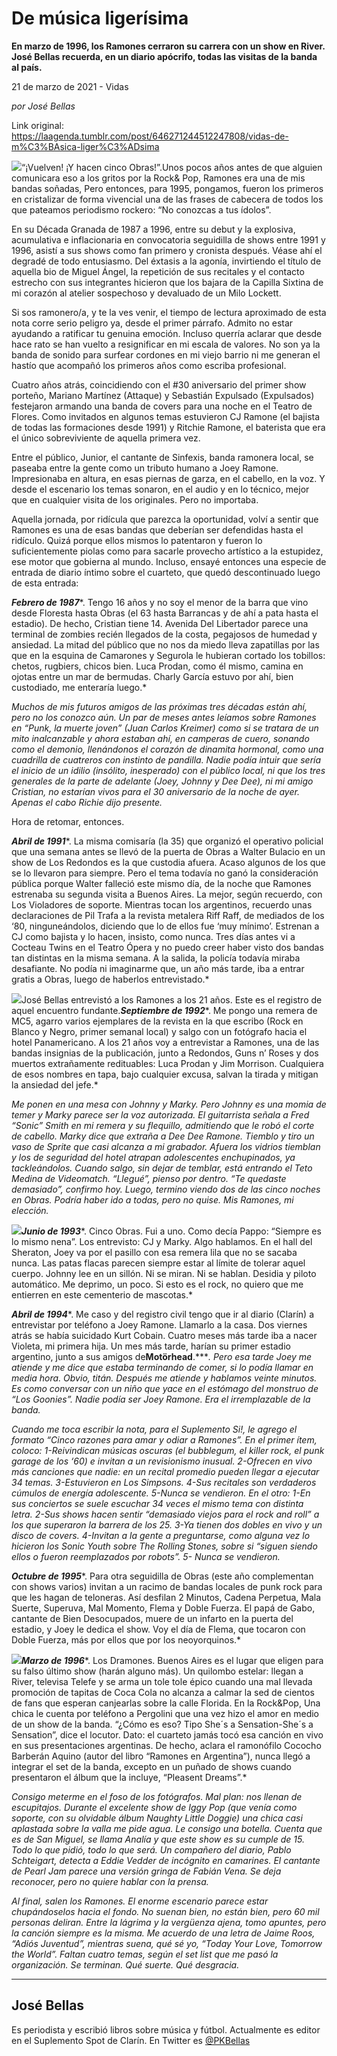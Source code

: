 # De música ligerísima

**En marzo de 1996, los Ramones cerraron su carrera con un show en River. José Bellas recuerda, en un diario apócrifo, todas las visitas de la banda al país.**

21 de marzo de 2021 - Vidas

_por José Bellas_

Link original: https://laagenda.tumblr.com/post/646271244512247808/vidas-de-m%C3%BAsica-liger%C3%ADsima

![](https://64.media.tumblr.com/d08007b347de4840c51c9ed2e547362f/9c903630ac6b8ed4-84/s500x750/30a269260d666eb683bc575f1136a62709b44197.jpg)“¡Vuelven! ¡Y hacen cinco Obras!”.Unos
pocos años antes de que alguien comunicara eso a los gritos por la Rock& Pop,
Ramones era una de mis bandas soñadas, Pero entonces, para 1995, pongamos,
fueron los primeros en cristalizar de forma vivencial una de las frases de
cabecera de todos los que pateamos periodismo rockero: “No conozcas a tus
ídolos”.  

En su Década Granada de 1987 a 1996, entre su debut
y la explosiva, acumulativa e inflacionaria en convocatoria seguidilla de shows
entre 1991 y 1996, asistí a sus shows como fan primero y cronista después.
Véase ahí el degradé de todo entusiasmo. Del éxtasis a la agonía, invirtiendo
el título de aquella bio de Miguel Ángel, la repetición de sus recitales y el
contacto estrecho con sus integrantes hicieron que los bajara de la Capilla
Sixtina de mi corazón al atelier sospechoso y devaluado de un Milo Lockett. 

Si sos ramonero/a, y te la ves venir, el tiempo de
lectura aproximado de esta nota corre serio peligro ya, desde el primer
párrafo. Admito no estar ayudando a ratificar tu genuina emoción. Incluso
querría aclarar que desde hace rato se han vuelto a resignificar en mi escala
de valores. No son ya la banda de sonido para surfear cordones en mi viejo
barrio ni me generan el hastío que acompañó los primeros años como escriba
profesional. 

Cuatro años atrás, coincidiendo con el #30
aniversario del primer show porteño, Mariano Martínez (Attaque) y Sebastián
Expulsado (Expulsados) festejaron armando una banda de covers para una noche en
el Teatro de Flores. Como invitados en algunos temas estuvieron CJ Ramone (el
bajista de todas las formaciones desde 1991) y Ritchie Ramone, el baterista que
era el único sobreviviente de aquella primera vez.  

Entre el público, Junior, el cantante de Sinfexis,
banda ramonera local, se paseaba entre la gente como un tributo humano a Joey
Ramone. Impresionaba en altura, en esas piernas de garza, en el cabello, en la
voz. Y desde el escenario los temas sonaron, en el audio y en lo técnico, mejor
que en cualquier visita de los originales. Pero no importaba. 

Aquella jornada, por ridícula que parezca la
oportunidad, volví a sentir que Ramones es una de esas bandas que deberían ser
defendidas hasta el ridículo. Quizá porque ellos mismos lo patentaron y fueron
lo suficientemente piolas como para sacarle provecho artístico a la estupidez,
ese motor que gobierna al mundo. Incluso, ensayé entonces una especie de
entrada de diario íntimo sobre el cuarteto, que quedó descontinuado luego de
esta entrada: 

***Febrero de 1987****.
Tengo 16 años y no soy el menor de la barra que vino desde Floresta hasta Obras
(el 63 hasta Barrancas y de ahí a pata hasta el estadio). De hecho, Cristian
tiene 14. Avenida Del Libertador parece una terminal de zombies recién llegados
de la costa, pegajosos de humedad y ansiedad. La mitad del público que no nos
da miedo lleva zapatillas por las que en la esquina de Camarones y Segurola le
hubieran cortado los tobillos: chetos, rugbiers, chicos bien. Luca Prodan, como
él mismo, camina en ojotas entre un mar de bermudas. Charly García estuvo por
ahí, bien custodiado, me enteraría luego.*

*Muchos de mis futuros amigos de las próximas tres décadas
están ahí, pero no los conozco aún. Un par de meses antes leíamos sobre Ramones
en “Punk, la muerte joven” (Juan Carlos Kreimer) como si se tratara de un mito
inalcanzable y ahora estaban ahí, en camperas de cuero, sonando como el
demonio, llenándonos el corazón de dinamita hormonal, como una cuadrilla de
cuatreros con instinto de pandilla. Nadie podía intuir que sería el inicio de
un idilio (insólito, inesperado) con el público local, ni que los tres
generales de la parte de adelante (Joey, Johnny y Dee Dee), ni mi amigo
Cristian, no estarían vivos para el 30 aniversario de la noche de ayer. Apenas
el cabo Richie dijo presente.*

Hora de retomar, entonces.

***Abril de 1991****.
La misma comisaría (la 35) que organizó el operativo policial que una semana antes
se llevó de la puerta de Obras a Walter Bulacio en un show de Los Redondos es
la que custodia afuera. Acaso algunos de los que se lo llevaron para siempre.
Pero el tema todavía no ganó la consideración pública porque Walter falleció
este mismo día, de la noche que Ramones estrenaba su segunda visita a Buenos
Aires. La mejor, según recuerdo, con Los Violadores de soporte. Mientras tocan
los argentinos, recuerdo unas declaraciones de Pil Trafa a la revista metalera
Riff Raff, de mediados de los ‘80, ninguneándolos, diciendo que lo de ellos fue
‘muy mínimo’. Estrenan a CJ como bajista y lo hacen, insisto, como nunca. Tres
días antes vi a Cocteau Twins en el Teatro Ópera y no puedo creer haber visto
dos bandas tan distintas en la misma semana. A la salida, la policía todavía
miraba desafiante. No podía ni imaginarme que, un año más tarde, iba a entrar
gratis a Obras, luego de haberlos entrevistado.*

![](https://64.media.tumblr.com/6f7500a8f43d8c13e34ad268c4c97535/9c903630ac6b8ed4-83/s500x750/f001ca132ef166f26d7d38a0bc650d369a95ace5.jpg)José Bellas entrevistó a los Ramones a los 21 años. Este es el registro de aquel encuentro fundante.***Septiembre de 1992****.
Me pongo una remera de MC5, agarro varios ejemplares de la revista en la que
escribo (Rock en Blanco y Negro, primer semanal local) y salgo con un fotógrafo
hacia el hotel Panamericano. A los 21 años voy a entrevistar a Ramones, una de
las bandas insignias de la publicación, junto a Redondos, Guns n’  Roses y
dos muertos extrañamente redituables: Luca Prodan y Jim Morrison. Cualquiera de
esos nombres en tapa, bajo cualquier excusa, salvan la tirada y mitigan la
ansiedad del jefe.*

*Me ponen en una mesa con Johnny y Marky. Pero
Johnny es una momia de temer y Marky parece ser la voz autorizada. El
guitarrista señala a Fred “Sonic” Smith en mi remera y su flequillo, admitiendo
que le robó el corte de cabello. Marky dice que extraña a Dee Dee Ramone.
Tiemblo y tiro un vaso de Sprite que casi alcanza a mi grabador. Afuera los
vidrios tiemblan y los de seguridad del hotel atrapan adolescentes
enchupinados, ya tackleándolos. Cuando salgo, sin dejar de temblar, está
entrando el Teto Medina de Videomatch. “Llegué”, pienso por dentro. “Te
quedaste demasiado”, confirmo hoy. Luego, termino viendo dos de las cinco
noches en Obras. Podría haber ido a todas, pero no quise. Mis Ramones, mi
elección.*

![](https://64.media.tumblr.com/8389df87245ef051266b24f23127f216/9c903630ac6b8ed4-dc/s500x750/13e3c3712cfe115490d2a5cdf00152d14ebe7d69.jpg)***Junio de 1993****.
Cinco Obras. Fui a uno. Como decía Pappo: “Siempre es lo mismo nena”. Los
entrevisto: CJ y Marky. Algo hablamos. En el hall del Sheraton, Joey va por el
pasillo con esa remera lila que no se sacaba nunca. Las patas flacas parecen
siempre estar al límite de tolerar aquel cuerpo. Johnny lee en un sillón. Ni se
miran. Ni se hablan. Desidia y piloto automático. Me deprimo, un poco. Si esto
es el rock, no quiero que me entierren en este cementerio de mascotas.*

***Abril de 1994****.
Me caso y del registro civil tengo que ir al diario (Clarín) a entrevistar por
teléfono a Joey Ramone. Llamarlo a la casa. Dos viernes atrás se había
suicidado Kurt Cobain. Cuatro meses más tarde iba a nacer Violeta, mi primera
hija. Un mes más tarde, harían su primer estadio argentino, junto a sus amigos
de**Motörhead**.****.
Pero esa tarde Joey me atiende y me dice que estaba terminando de comer, si lo
podía llamar en media hora. Obvio, titán. Después me atiende y hablamos veinte
minutos. Es como conversar con un niño que yace en el estómago del monstruo de
“Los Goonies”. Nadie podía ser Joey Ramone. Era el irremplazable de
la banda.*

*Cuando me toca escribir la nota, para el Suplemento
Si!, le agrego el formato “Cinco razones para amar y odiar a Ramones”. En el
primer ítem, coloco: 1-Reivindican músicas oscuras (el bubblegum, el killer
rock, el punk garage de los ‘60) e invitan a un revisionismo inusual. 2-Ofrecen
en vivo más canciones que nadie: en un recital promedio pueden llegar a
ejecutar 34 temas. 3-Estuvieron en Los Simpsons. 4-Sus recitales son verdaderos
cúmulos de energía adolescente. 5-Nunca se vendieron. En el otro: 1-En sus
conciertos se suele escuchar 34 veces el mismo tema con distinta letra. 2-Sus
shows hacen sentir “demasiado viejos para el rock and roll” a los que superaron
la barrera de los 25. 3-Ya tienen dos dobles en vivo y un disco de covers.
4-Invitan a la gente a preguntarse, como alguna vez lo hicieron los Sonic Youth
sobre The Rolling Stones, sobre si “siguen siendo ellos o fueron reemplazados
por robots”. 5- Nunca se vendieron.*

***Octubre de 1995****.
Para otra seguidilla de Obras (este año complementan con shows varios) invitan
a un racimo de bandas locales de punk rock para que les hagan de teloneras. Así
desfilan 2 Minutos, Cadena Perpetua, Mala Suerte, Superuva, Mal Momento, Flema
y Doble Fuerza. El papá de Gabo, cantante de Bien Desocupados, muere de un
infarto en la puerta del estadio, y Joey le dedica el show. Voy el día de
Flema, que tocaron con Doble Fuerza, más por ellos que por los neoyorquinos.*

![](https://64.media.tumblr.com/b63049bae8c5b8e3b5b6f40f9621184f/9c903630ac6b8ed4-48/s500x750/cd240cda696b0299fbdaeb9a0bce6252b7803a20.jpg)***Marzo de 1996****.
Los Dramones. Buenos Aires es el lugar que eligen para su falso último show
(harán alguno más). Un quilombo estelar: llegan a River, televisa Telefe y se
arma un tole tole épico cuando una mal llevada promoción de tapitas de Coca
Cola no alcanza a calmar la sed de cientos de fans que esperan canjearlas sobre
la calle Florida. En la Rock&Pop, Una chica le cuenta por teléfono a
Pergolini que una vez hizo el amor en medio de un show de la banda. “¿Cómo es
eso? Tipo She´s a Sensation-She´s a Sensation”, dice el locutor. Dato: el
cuarteto jamás tocó esa canción en vivo en sus presentaciones argentinas. De
hecho, aclara el ramonófilo Cococho Barberán Aquino (autor del libro “Ramones
en Argentina”), nunca llegó a integrar el set de la banda, excepto en un puñado
de shows cuando presentaron el álbum que la incluye, “Pleasent Dreams”.*

*Consigo meterme en el foso de los fotógrafos. Mal
plan: nos llenan de escupitajos. Durante el excelente show de Iggy Pop (que
venía como soporte, con su olvidable álbum Naughty Little Doggie) una chica
casi aplastada sobre la valla me pide agua. Le consigo una botella. Cuenta que
es de San Miguel, se llama Analía y que este show es su cumple de 15. Todo lo
que pidió, todo lo que será. Un compañero del diario, Pablo Schteigart, detecta
a Eddie Vedder de incógnito en camarines. El cantante de Pearl Jam parece una
versión gringa de Fabián Vena. Se deja reconocer, pero no quiere hablar con la
prensa.*

*Al final, salen los Ramones. El enorme escenario
parece estar chupándoselos hacia el fondo. No suenan bien, no están bien, pero
60 mil personas deliran. Entre la lágrima y la vergüenza ajena, tomo apuntes,
pero la canción siempre es la misma. Me acuerdo de una letra de Jaime Roos,
“Adiós Juventud”, mientras suena, qué sé yo, “Today Your Love, Tomorrow the
World”. Faltan cuatro temas, según el set list que me pasó la organización. Se
terminan. Qué suerte. Qué desgracia.*



---

José Bellas
-----------

 Es periodista y escribió libros sobre música y fútbol. Actualmente es editor en el Suplemento Spot de Clarín. En Twitter es [@PKBellas](https://twitter.com/PKBellas) 

